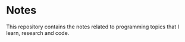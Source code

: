# Notes
This repository contains the notes related to programming topics that I learn, research and code.
